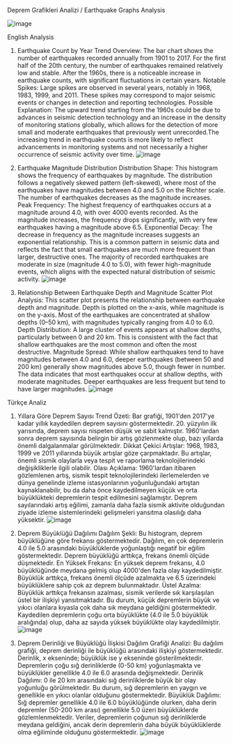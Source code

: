 Deprem Grafikleri Analizi / Earthquake Graphs Analysis

 ![image](https://github.com/user-attachments/assets/fa1a0f33-dd5e-4036-8a2c-34f61c9adeaa)

English Analysis
1. Earthquake Count by Year
Trend Overview: The bar chart shows the number of earthquakes recorded annually from 1901 to 2017. For the first half of the 20th century, the number of earthquakes remained relatively low and stable. After the 1960s, there is a noticeable increase in earthquake counts, with significant fluctuations in certain years.
Notable Spikes: Large spikes are observed in several years, notably in 1968, 1983, 1999, and 2011. These spikes may correspond to major seismic events or changes in detection and reporting technologies.
Possible Explanation: The upward trend starting from the 1960s could be due to advances in seismic detection technology and an increase in the density of monitoring stations globally, which allows for the detection of more small and moderate earthquakes that previously went unrecorded.The increasing trend in earthquake counts is more likely to reflect advancements in monitoring systems and not necessarily a higher occurrence of seismic activity over time.
![image](https://github.com/user-attachments/assets/63e05e34-1463-4af0-8391-14d5e01d158a)

 
2. Earthquake Magnitude Distribution
Distribution Shape: This histogram shows the frequency of earthquakes by magnitude. The distribution follows a negatively skewed pattern (left-skewed), where most of the earthquakes have magnitudes between 4.0 and 5.0 on the Richter scale. The number of earthquakes decreases as the magnitude increases.
Peak Frequency: The highest frequency of earthquakes occurs at a magnitude around 4.0, with over 4000 events recorded. As the magnitude increases, the frequency drops significantly, with very few earthquakes having a magnitude above 6.5.
Exponential Decay: The decrease in frequency as the magnitude increases suggests an exponential relationship. This is a common pattern in seismic data and reflects the fact that small earthquakes are much more frequent than larger, destructive ones. The majority of recorded earthquakes are moderate in size (magnitude 4.0 to 5.0), with fewer high-magnitude events, which aligns with the expected natural distribution of seismic activity.
![image](https://github.com/user-attachments/assets/0f78b8ba-e421-43b8-aabd-057774a3a590)

 
3. Relationship Between Earthquake Depth and Magnitude
Scatter Plot Analysis: This scatter plot presents the relationship between earthquake depth and magnitude. Depth is plotted on the x-axis, while magnitude is on the y-axis. Most of the earthquakes are concentrated at shallow depths (0–50 km), with magnitudes typically ranging from 4.0 to 6.0.
Depth Distribution: A large cluster of events appears at shallow depths, particularly between 0 and 20 km. This is consistent with the fact that shallow earthquakes are the most common and often the most destructive.
Magnitude Spread: While shallow earthquakes tend to have magnitudes between 4.0 and 6.0, deeper earthquakes (between 50 and 200 km) generally show magnitudes above 5.0, though fewer in number. The data indicates that most earthquakes occur at shallow depths, with moderate magnitudes. Deeper earthquakes are less frequent but tend to have larger magnitudes.
![image](https://github.com/user-attachments/assets/cbe86ca3-ae6d-4d07-9cd1-a16a8a508231)

 
Türkçe Analiz
1. Yıllara Göre Deprem Sayısı
Trend Özeti: Bar grafiği, 1901'den 2017'ye kadar yıllık kaydedilen deprem sayısını göstermektedir. 20. yüzyılın ilk yarısında, deprem sayısı nispeten düşük ve sabit kalmıştır. 1960'lardan sonra deprem sayısında belirgin bir artış gözlenmekte olup, bazı yıllarda önemli dalgalanmalar görülmektedir.
Dikkat Çekici Artışlar: 1968, 1983, 1999 ve 2011 yıllarında büyük artışlar göze çarpmaktadır. Bu artışlar, önemli sismik olaylarla veya tespit ve raporlama teknolojilerindeki değişikliklerle ilgili olabilir.
Olası Açıklama: 1960'lardan itibaren gözlemlenen artış, sismik tespit teknolojilerindeki ilerlemelerden ve dünya genelinde izleme istasyonlarının yoğunluğundaki artıştan kaynaklanabilir, bu da daha önce kaydedilmeyen küçük ve orta büyüklükteki depremlerin tespit edilmesini sağlamıştır. Deprem sayılarındaki artış eğilimi, zamanla daha fazla sismik aktivite olduğundan ziyade izleme sistemlerindeki gelişmeleri yansıtma olasılığı daha yüksektir.
![image](https://github.com/user-attachments/assets/5349a6e4-6125-4911-9f83-4a0298870888)

 
2. Deprem Büyüklüğü Dağılımı
Dağılım Şekli: Bu histogram, deprem büyüklüğüne göre frekansı göstermektedir. Dağılım, en çok depremlerin 4.0 ile 5.0 arasındaki büyüklüklerde yoğunlaştığı negatif bir eğilim göstermektedir. Deprem büyüklüğü arttıkça, frekans önemli ölçüde düşmektedir.
En Yüksek Frekans: En yüksek deprem frekansı, 4.0 büyüklüğünde meydana gelmiş olup 4000'den fazla olay kaydedilmiştir. Büyüklük arttıkça, frekans önemli ölçüde azalmakta ve 6.5 üzerindeki büyüklüklere sahip çok az deprem bulunmaktadır.
Üstel Azalma: Büyüklük arttıkça frekansın azalması, sismik verilerde sık karşılaşılan üstel bir ilişkiyi yansıtmaktadır. Bu durum, küçük depremlerin büyük ve yıkıcı olanlara kıyasla çok daha sık meydana geldiğini göstermektedir. Kaydedilen depremlerin çoğu orta büyüklükte (4.0 ile 5.0 büyüklük aralığında) olup, daha az sayıda yüksek büyüklükte olay kaydedilmiştir.
![image](https://github.com/user-attachments/assets/5f08c3c0-f6aa-43c4-9848-6b9b103d77ca)

 
4. Deprem Derinliği ve Büyüklüğü İlişkisi
Dağılım Grafiği Analizi: Bu dağılım grafiği, deprem derinliği ile büyüklüğü arasındaki ilişkiyi göstermektedir. Derinlik, x ekseninde; büyüklük ise y ekseninde gösterilmektedir. Depremlerin çoğu sığ derinliklerde (0-50 km) yoğunlaşmakta ve büyüklükler genellikle 4.0 ile 6.0 arasında değişmektedir.
Derinlik Dağılımı: 0 ile 20 km arasındaki sığ derinliklerde büyük bir olay yoğunluğu görülmektedir. Bu durum, sığ depremlerin en yaygın ve genellikle en yıkıcı olanlar olduğunu göstermektedir.
Büyüklük Dağılımı: Sığ depremler genellikle 4.0 ile 6.0 büyüklüğünde olurken, daha derin depremler (50-200 km arası) genellikle 5.0 üzeri büyüklüklerde gözlemlenmektedir. Veriler, depremlerin çoğunun sığ derinliklerde meydana geldiğini, ancak derin depremlerin daha büyük büyüklüklerde olma eğiliminde olduğunu göstermektedir.
![image](https://github.com/user-attachments/assets/88c90a86-62ff-4862-975f-ae04ad395426)

 

